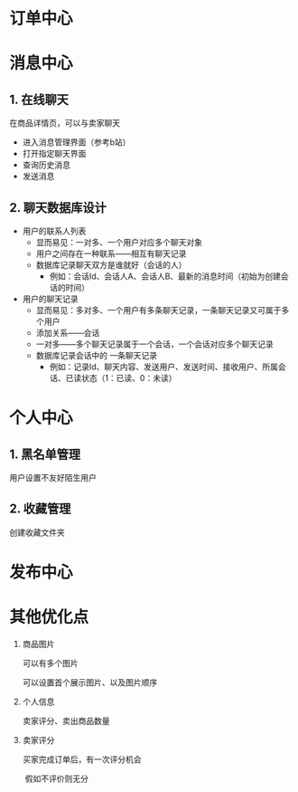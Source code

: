 # 订单中心





# 消息中心

## 1. 在线聊天

在商品详情页，可以与卖家聊天

- 进入消息管理界面（参考b站）
- 打开指定聊天界面
- 查询历史消息
- 发送消息



## 2. 聊天数据库设计

- 用户的联系人列表 
  - 显而易见：一对多、一个用户对应多个聊天对象
  - 用户之间存在一种联系——相互有聊天记录
  - 数据库记录聊天双方是谁就好（会话的人）
    - 例如：会话Id、会话人A、会话人B、最新的消息时间（初始为创建会话的时间）
- 用户的聊天记录 
  - 显而易见：多对多、一个用户有多条聊天记录，一条聊天记录又可属于多个用户
  - 添加关系——会话
  - 一对多——多个聊天记录属于一个会话，一个会话对应多个聊天记录
  - 数据库记录会话中的 一条聊天记录
    - 例如：记录Id、聊天内容、发送用户、发送时间、接收用户、所属会话、已读状态（1：已读、0：未读）




# 个人中心

## 1. 黑名单管理

用户设置不友好陌生用户

## 2. 收藏管理
创建收藏文件夹






# 发布中心





# 其他优化点

1. 商品图片

   可以有多个图片

   可以设置首个展示图片、以及图片顺序

2. 个人信息

   卖家评分、卖出商品数量

3. 卖家评分

   买家完成订单后，有一次评分机会

   ​	假如不评价则无分